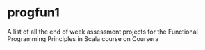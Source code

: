 # progfun1

A list of all the end of week assessment projects for the Functional Programming Principles in Scala course on Coursera
